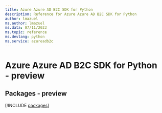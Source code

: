 ```yaml
---
title: Azure Azure AD B2C SDK for Python
description: Reference for Azure Azure AD B2C SDK for Python
author: lmazuel
ms.author: lmazuel
ms.data: 07/11/2023
ms.topic: reference
ms.devlang: python
ms.service: azureadb2c
---
```

# Azure Azure AD B2C SDK for Python - preview
## Packages - preview
[!INCLUDE [packages](azure-ad-b2c-index.md)]